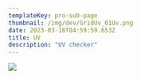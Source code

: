 ```yaml
---
templateKey: pro-sub-page
thumbnail: /img/dev/GridUv_01Uv.png
date: 2023-03-16T04:59:59.653Z
title: UV
description: "UV checker"
---
```


![](/img/cam/GridUv_01Uv.png)